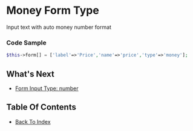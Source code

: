 # Money Form Type
Input text with auto money number format

### Code Sample
```php
$this->form[] = ['label'=>'Price','name'=>'price','type'=>'money'];
```

## What's Next
- [Form Input Type: number](./form-number.md)

## Table Of Contents
- [Back To Index](./index.md)